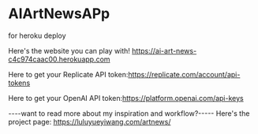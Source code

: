 # AIArtNewsAPp
for heroku deploy

Here's the website you can play with!
https://ai-art-news-c4c974caac00.herokuapp.com


Here to get your Replicate API token:https://replicate.com/account/api-tokens

Here to get your OpenAI API token:https://platform.openai.com/api-keys


----want to read more about my inspiration and workflow?-----
Here's the project page: https://luluyueyiwang.com/artnews/
